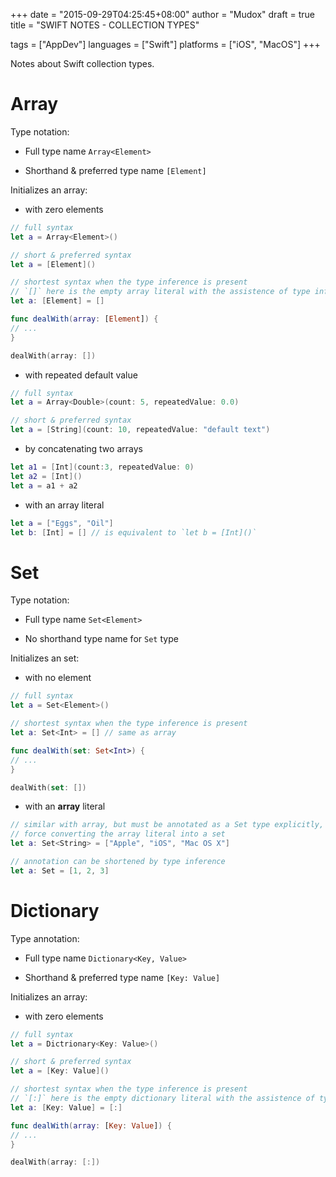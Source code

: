 +++
date      = "2015-09-29T04:25:45+08:00"
author    = "Mudox"
draft     = true
title     = "SWIFT NOTES - COLLECTION TYPES"

tags      = ["AppDev"]
languages = ["Swift"]
platforms = ["iOS", "MacOS"]
+++

Notes about Swift collection types.
<!--more-->

# Array

Type notation:

* Full type name `Array<Element>`

* Shorthand & preferred type name `[Element]`

Initializes an array:

* with zero elements

```swift
// full syntax
let a = Array<Element>()

// short & preferred syntax
let a = [Element]()

// shortest syntax when the type inference is present
// `[]` here is the empty array literal with the assistence of type inference
let a: [Element] = []

func dealWith(array: [Element]) {
// ...
}

dealWith(array: [])
```

* with repeated default value

```swift
// full syntax
let a = Array<Double>(count: 5, repeatedValue: 0.0)

// short & preferred syntax
let a = [String](count: 10, repeatedValue: "default text")
```

* by concatenating two arrays

```swift
let a1 = [Int](count:3, repeatedValue: 0)
let a2 = [Int]()
let a = a1 + a2
```

* with an array literal

```swift
let a = ["Eggs", "Oil"]
let b: [Int] = [] // is equivalent to `let b = [Int]()`
```

# Set

Type notation:

* Full type name `Set<Element>`

* No shorthand type name for `Set` type

Initializes an set:

* with no element

```swift
// full syntax
let a = Set<Element>()

// shortest syntax when the type inference is present
let a: Set<Int> = [] // same as array

func dealWith(set: Set<Int>) {
// ...
}

dealWith(set: [])
```

* with an __array__ literal

```swift
// similar with array, but must be annotated as a Set type explicitly, thus
// force converting the array literal into a set
let a: Set<String> = ["Apple", "iOS", "Mac OS X"]

// annotation can be shortened by type inference
let a: Set = [1, 2, 3]
```

# Dictionary

Type annotation:

* Full type name `Dictionary<Key, Value>`

* Shorthand & preferred type name `[Key: Value]`

Initializes an array:

* with zero elements

```swift
// full syntax
let a = Dictrionary<Key: Value>()

// short & preferred syntax
let a = [Key: Value]()

// shortest syntax when the type inference is present
// `[:]` here is the empty dictionary literal with the assistence of type inference
let a: [Key: Value] = [:]

func dealWith(array: [Key: Value]) {
// ...
}

dealWith(array: [:])
```
